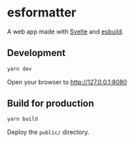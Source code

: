 # esformatter

A web app made with [Svelte](https://svelte.dev/) and [esbuild](https://esbuild.github.io/).

## Development

```bash
yarn dev
```

Open your browser to <http://127.0.0.1:8080>

## Build for production

```bash
yarn build
```

Deploy the `public/` directory.
